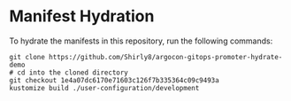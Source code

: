 # Manifest Hydration

To hydrate the manifests in this repository, run the following commands:

```shell
git clone https://github.com/Shirly8/argocon-gitops-promoter-hydrate-demo
# cd into the cloned directory
git checkout 1e4a07dc6170e71603c126f7b335364c09c9493a
kustomize build ./user-configuration/development
```
